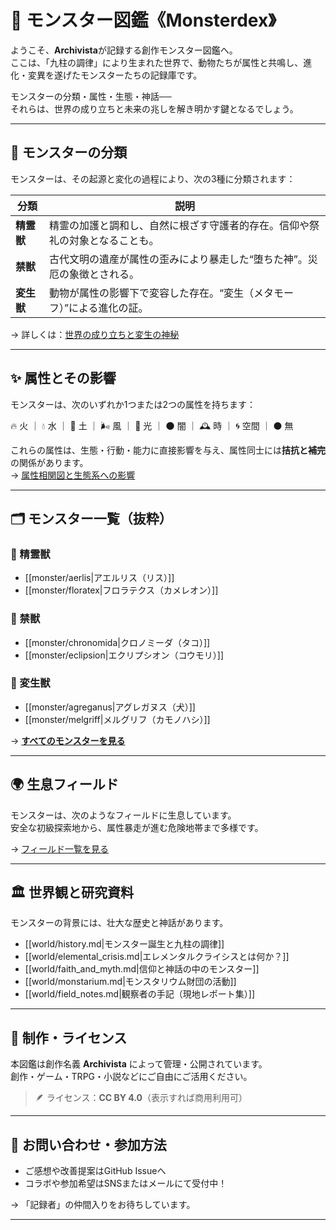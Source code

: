 # 🐾 モンスター図鑑《Monsterdex》

ようこそ、**Archivista**が記録する創作モンスター図鑑へ。  
ここは、「九柱の調律」により生まれた世界で、動物たちが属性と共鳴し、進化・変異を遂げたモンスターたちの記録庫です。

モンスターの分類・属性・生態・神話──  
それらは、世界の成り立ちと未来の兆しを解き明かす鍵となるでしょう。

---

## 🧬 モンスターの分類

モンスターは、その起源と変化の過程により、次の3種に分類されます：

| 分類       | 説明                                                                 |
|------------|----------------------------------------------------------------------|
| **精霊獣** | 精霊の加護と調和し、自然に根ざす守護者的存在。信仰や祭礼の対象となることも。 |
| **禁獣**   | 古代文明の遺産が属性の歪みにより暴走した“堕ちた神”。災厄の象徴とされる。     |
| **変生獣** | 動物が属性の影響下で変容した存在。“変生（メタモーフ）”による進化の証。       |

→ 詳しくは：[世界の成り立ちと変生の神秘](world/history.md)

---

## ✨ 属性とその影響

モンスターは、次のいずれか1つまたは2つの属性を持ちます：

🔥 火 ｜ 💧 水 ｜ 🌱 土 ｜ 🌬 風 ｜ 🌟 光 ｜ 🌑 闇 ｜ 🕰 時 ｜ 🌀 空間 ｜ ⚫ 無

これらの属性は、生態・行動・能力に直接影響を与え、属性同士には**拮抗と補完**の関係があります。  
→ [属性相関図と生態系への影響](world/attributes.md)

---
## 🗂️ モンスター一覧（抜粋）

### 🔹 精霊獣  
- [[monster/aerlis|アエルリス（リス）]]  
- [[monster/floratex|フロラテクス（カメレオン）]]

### 🔹 禁獣  
- [[monster/chronomida|クロノミーダ（タコ）]]  
- [[monster/eclipsion|エクリプシオン（コウモリ）]]

### 🔹 変生獣  
- [[monster/agreganus|アグレガヌス（犬）]]  
- [[monster/melgriff|メルグリフ（カモノハシ）]]

→ **[すべてのモンスターを見る](monsters/)**

---

## 🌍 生息フィールド  

モンスターは、次のようなフィールドに生息しています。  
安全な初級探索地から、属性暴走が進む危険地帯まで多様です。

→ [フィールド一覧を見る](place/index.md)

---

## 🏛️ 世界観と研究資料

モンスターの背景には、壮大な歴史と神話があります。

- [[world/history.md|モンスター誕生と九柱の調律]]
- [[world/elemental_crisis.md|エレメンタルクライシスとは何か？]]
- [[world/faith_and_myth.md|信仰と神話の中のモンスター]]
- [[world/monstarium.md|モンスタリウム財団の活動]]
- [[world/field_notes.md|観察者の手記（現地レポート集）]]

---

## 📩 制作・ライセンス

本図鑑は創作名義 **Archivista** によって管理・公開されています。  
創作・ゲーム・TRPG・小説などにご自由にご活用ください。  
> 🪶 ライセンス：**CC BY 4.0**（表示すれば商用利用可）

---

## 💬 お問い合わせ・参加方法

- ご感想や改善提案はGitHub Issueへ  
- コラボや参加希望はSNSまたはメールにて受付中！

→ 「記録者」の仲間入りをお待ちしています。

---
